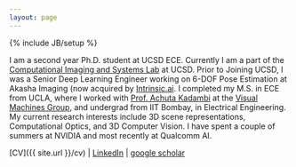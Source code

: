 ```yaml
---
layout: page
---
```

{% include JB/setup %}

I am a second year Ph.D. student at UCSD ECE. Currently I am a part of the [Computational Imaging and Systems Lab](https://computational-imaging.ucsd.edu/) at UCSD. Prior to Joining UCSD, I was a Senior Deep Learning Engineer working on 6-DOF Pose Estimation at Akasha Imaging (now acquired by [Intrinsic.ai](https://intrinsic.ai/). I completed my M.S. in ECE from UCLA, where I worked with [Prof. Achuta Kadambi](https://www.ee.ucla.edu/achuta-kadambi/) at the [Visual Machines Group](https://visual.ee.ucla.edu/), and undergrad from IIT Bombay, in Electrical Engineering. My current research interests include 3D scene representations, Computational Optics, and 3D Computer Vision. I have spent a couple of summers at NVIDIA and most recently at Qualcomm AI. 

[CV]({{ site.url }}/cv) \| [LinkedIn](https://www.linkedin.com/in/chinmay0301/) \| [google scholar](https://scholar.google.com/citations?user=or4dcwQAAAAJ&hl=en)



<!-- <div style="height:250px;overflow:auto;"> -->

<!-- </div> -->


